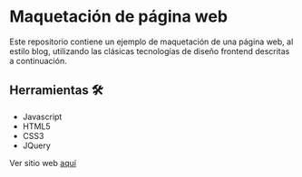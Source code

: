 # Maquetación de página web

Este repositorio contiene un ejemplo de maquetación de una página web, al estilo blog, utilizando las clásicas tecnologías de diseño frontend descritas a continuación.

## Herramientas 🛠️
- Javascript
- HTML5
- CSS3
- JQuery

Ver sitio web 
[aquí](https://gonzalo9725.github.io/Web-Page-Model/src/index)
